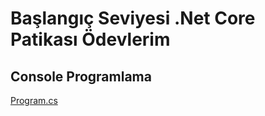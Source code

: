 # Başlangıç Seviyesi .Net Core Patikası Ödevlerim

## Console Programlama 
[Program.cs](console-programlama/Program.cs)
